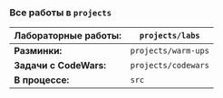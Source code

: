 ### Все работы в `projects`

| **Лабораторные работы:** | `projects/labs`     |
| ------------------------ |---------------------|
| **Разминки:**            | `projects/warm-ups` |
| **Задачи с CodeWars:**   | `projects/codewars` |
| **В процессе:**          | `src`               |
